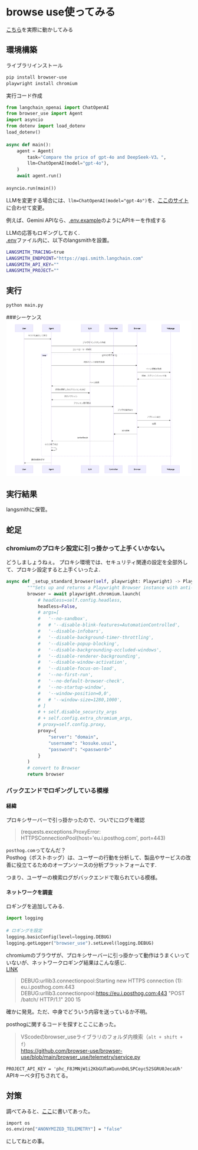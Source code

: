 # browse use使ってみる
[こちら](https://github.com/browser-use/browser-use)を実際に動かしてみる

## 環境構築
ライブラリインストール
```bash
pip install browser-use
playwright install chromium
```

実行コード作成

```python:main.py
from langchain_openai import ChatOpenAI
from browser_use import Agent
import asyncio
from dotenv import load_dotenv
load_dotenv()

async def main():
    agent = Agent(
        task="Compare the price of gpt-4o and DeepSeek-V3。",
        llm=ChatOpenAI(model="gpt-4o"),
    )
    await agent.run()

asyncio.run(main())
```

LLMを変更する場合には、`llm=ChatOpenAI(model="gpt-4o")`を、[ここのサイト](https://python.langchain.com/docs/integrations/chat/)に合わせて変更。

例えば、Gemini APIなら、[.env.example](./.env.sample)のようにAPIキーを作成する


LLMの応答もロギングしておく.  
[.env](./.env)ファイル内に、以下のlangsmithを設置。  
```bash
LANGSMITH_TRACING=true
LANGSMITH_ENDPOINT="https://api.smith.langchain.com"
LANGSMITH_API_KEY=""
LANGSMITH_PROJECT=""
```

## 実行
```bash
python main.py
```

###シーケンス
![fig](./image/image2.png)

## 実行結果
langsmithに保管。

## 蛇足

### chromiumのプロキシ設定に引っ掛かって上手くいかない。


どうしましょうねぇ。
プロキシ環境では、セキュリティ関連の設定を全部外して、プロキシ設定すると上手くいったよ.  
```python
async def _setup_standard_browser(self, playwright: Playwright) -> PlaywrightBrowser:
		"""Sets up and returns a Playwright Browser instance with anti-detection measures."""
		browser = await playwright.chromium.launch(
			# headless=self.config.headless,
			headless=False,
			# args=[
			# 	'--no-sandbox',
			# 	# '--disable-blink-features=AutomationControlled',
			# 	'--disable-infobars',
			# 	'--disable-background-timer-throttling',
			# 	'--disable-popup-blocking',
			# 	'--disable-backgrounding-occluded-windows',
			# 	'--disable-renderer-backgrounding',
			# 	'--disable-window-activation',
			# 	'--disable-focus-on-load',
			# 	'--no-first-run',
			# 	'--no-default-browser-check',
			# 	'--no-startup-window',
			# 	'--window-position=0,0',
			# 	# '--window-size=1280,1000',
			# ]
			# + self.disable_security_args
			# + self.config.extra_chromium_args,
			# proxy=self.config.proxy,
			proxy={
				"server": "domain",
				"username": "kosuke.usui",
				"password": "<password>"
			}
		)
		# convert to Browser
		return browser

```

### バックエンドでロギングしている模様
#### 経緯
プロキシサーバーで引っ掛かったので、ついでにログを確認
> (requests.exceptions.ProxyError: HTTPSConnectionPool(host='eu.i.posthog.com', port=443)

`posthog.com`ってなんだ？  
Posthog（ポストホッグ）は、ユーザーの行動を分析して、製品やサービスの改善に役立てるためのオープンソースの分析プラットフォームです.  

つまり、ユーザーの検索ログがバックエンドで取られている模様。

#### ネットワークを調査
ロギングを追加してみる.  

```python 
import logging

# ロギングを設定
logging.basicConfig(level=logging.DEBUG)
logging.getLogger("browser_use").setLevel(logging.DEBUG)
```

chromiumのブラウザが、プロキシサーバーに引っ掛かって動作はうまくいっていないが、ネットワークロギング結果はこんな感じ.  
[LINK](./logging.txt)

> DEBUG:urllib3.connectionpool:Starting new HTTPS connection (1): eu.i.posthog.com:443
DEBUG:urllib3.connectionpool:https://eu.i.posthog.com:443 "POST /batch/ HTTP/1.1" 200 15

確かに発見。ただ、中身でどういう内容を送っているか不明。  

posthogに関するコードを探すとここにあった。

> VScodeのbrowser_useライブラリのフォルダ内検索（`alt + shift + f`）  
https://github.com/browser-use/browser-use/blob/main/browser_use/telemetry/service.py


`PROJECT_API_KEY = 'phc_F8JMNjW1i2KbGUTaW1unnDdLSPCoyc52SGRU0JecaUh'`  
APIキーベタ打ちされてる。

## 対策
調べてみると、[ここ](https://docs.browser-use.com/development/telemetry)に書いてあった。

```bash
import os
os.environ["ANONYMIZED_TELEMETRY"] = "false"
```

にしてねとの事。

